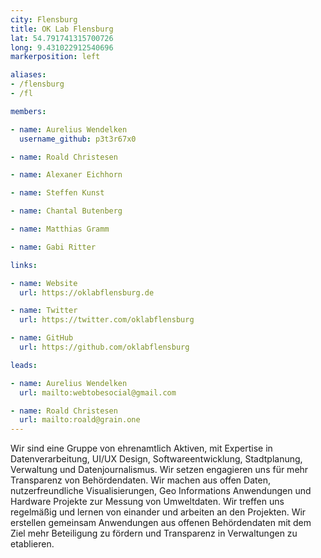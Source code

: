 ```yaml
---
city: Flensburg
title: OK Lab Flensburg
lat: 54.791741315700726
long: 9.431022912540696
markerposition: left

aliases:
- /flensburg
- /fl

members:

- name: Aurelius Wendelken
  username_github: p3t3r67x0

- name: Roald Christesen

- name: Alexaner Eichhorn

- name: Steffen Kunst

- name: Chantal Butenberg

- name: Matthias Gramm

- name: Gabi Ritter

links:

- name: Website
  url: https://oklabflensburg.de

- name: Twitter
  url: https://twitter.com/oklabflensburg

- name: GitHub
  url: https://github.com/oklabflensburg

leads:

- name: Aurelius Wendelken
  url: mailto:webtobesocial@gmail.com

- name: Roald Christesen
  url: mailto:roald@grain.one
---
```


Wir sind eine Gruppe von ehrenamtlich Aktiven, mit Expertise in Datenverarbeitung, UI/UX Design, Softwareentwicklung, Stadtplanung, Verwaltung und Datenjournalismus. Wir setzen engagieren uns für mehr Transparenz von Behördendaten. Wir machen aus offen Daten, nutzerfreundliche Visualisierungen, Geo Informations Anwendungen und Hardware Projekte zur Messung von Umweltdaten. Wir treffen uns regelmäßig und lernen von einander und arbeiten an den Projekten. Wir erstellen gemeinsam Anwendungen aus offenen Behördendaten mit dem Ziel mehr Beteiligung zu fördern und Transparenz in Verwaltungen zu etablieren.
